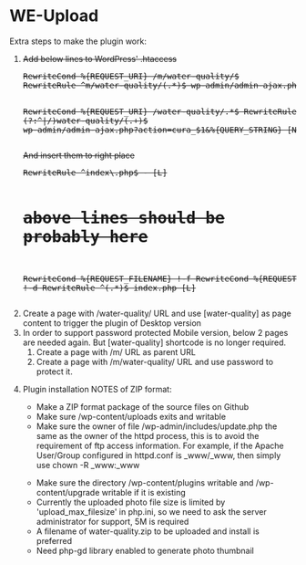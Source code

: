 WE-Upload
=========

Extra steps to make the plugin work:
<ol>
<li style="text-decoration:line-through"><p>Add below lines to WordPress' .htaccess</p>
<pre>
RewriteCond %{REQUEST_URI} /m/water-quality/$
RewriteRule ^m/water-quality/(.*)$ wp-admin/admin-ajax.php?action=cura_mobile&%{QUERY_STRING} [NC,L]

RewriteCond %{REQUEST_URI} /water-quality/.*$
RewriteRule (?:^|/)water-quality/(.+)$ wp-admin/admin-ajax.php?action=cura_$1&%{QUERY_STRING} [NC,L]
</pre>
<p>And insert them to right place</p>
<pre>RewriteRule ^index\.php$ - [L]

# above lines should be probably here

RewriteCond %{REQUEST_FILENAME} !-f
RewriteCond %{REQUEST_FILENAME} !-d
RewriteRule ^(.*)$ index.php [L]</pre>
</li>
<li>Create a page with /water-quality/ URL and use [water-quality] as page content to trigger the plugin of Desktop version</li>
<li>In order to support password protected Mobile version, below 2 pages are needed again. But [water-quality] shortcode is no longer required.
  <ol>
    <li>Create a page with /m/ URL as parent URL</li>
    <li>Create a page with /m/water-quality/ URL and use password to protect it.</li>
  </ol>
</li>
<li><p>Plugin installation NOTES of ZIP format:</p>
  <ul>
    <li>Make a ZIP format package of the source files on Github</li>
    <li>Make sure <wordpress_root>/wp-content/uploads exits and writable</li>
    <li>Make sure the owner of file <wordpress_root>/wp-admin/includes/update.php the same as the owner of the httpd process, this is to avoid the requirement of ftp access information. For example, if the Apache User/Group configured in httpd.conf is _www/_www, then simply use chown -R _www:_www <wordpress_root></p></li>
    <li>Make sure the directory <wordpress_root>/wp-content/plugins writable and <wordpress_root>/wp-content/upgrade writable if it is existing</li>
    <li>Currently the uploaded photo file size is limited by 'upload_max_filesize' in php.ini, so we need to ask the server administrator for support, 5M is required</li>
    <li>A filename of water-quality.zip to be uploaded and install is preferred</li>
    <li>Need php-gd library enabled to generate photo thumbnail</li>
</ol>
